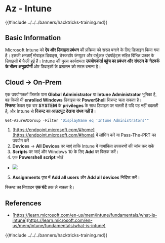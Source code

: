 # Az - Intune

{{#include ../../../banners/hacktricks-training.md}}

## Basic Information

Microsoft Intune को **ऐप और डिवाइस प्रबंधन** की प्रक्रिया को सरल बनाने के लिए डिज़ाइन किया गया है। इसकी क्षमताएँ मोबाइल डिवाइस, डेस्कटॉप कंप्यूटर और वर्चुअल एंडपॉइंट्स सहित विभिन्न प्रकार के डिवाइसों में फैली हुई हैं। Intune की मुख्य कार्यक्षमता **उपयोगकर्ता पहुंच का प्रबंधन और संगठन के नेटवर्क के भीतर अनुप्रयोगों** और डिवाइसों के प्रशासन को सरल बनाना है।

## Cloud -> On-Prem

एक उपयोगकर्ता जिसके पास **Global Administrator** या **Intune Administrator** भूमिका है, वह किसी भी **enrolled Windows** डिवाइस पर **PowerShell** स्क्रिप्ट चला सकता है।\
**स्क्रिप्ट** केवल एक बार **SYSTEM** के **privileges** के साथ डिवाइस पर चलती है यदि यह नहीं बदलती है, और Intune से **स्क्रिप्ट का आउटपुट देखना संभव नहीं है**।
```powershell
Get-AzureADGroup -Filter "DisplayName eq 'Intune Administrators'"
```
1. [https://endpoint.microsoft.com/#home](https://endpoint.microsoft.com/#home) में लॉगिन करें या Pass-The-PRT का उपयोग करें
2. **Devices** -> **All Devices** पर जाएं ताकि Intune में नामांकित उपकरणों की जांच कर सकें
3. **Scripts** पर जाएं और Windows 10 के लिए **Add** पर क्लिक करें।
4. एक **Powershell script** जोड़ें
- ![](<../../../images/image (264).png>)
5. **Assignments** पृष्ठ में **Add all users** और **Add all devices** निर्दिष्ट करें।

स्क्रिप्ट का निष्पादन **एक घंटे** तक ले सकता है।

## References

- [https://learn.microsoft.com/en-us/mem/intune/fundamentals/what-is-intune](https://learn.microsoft.com/en-us/mem/intune/fundamentals/what-is-intune)

{{#include ../../../banners/hacktricks-training.md}}
